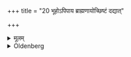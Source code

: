+++
title = "20 भूहोऽपिपाय ब्राह्मणायोच्छिष्टं दद्यात्"

+++

<details><summary>मूलम्</summary>

भूहोऽपिपाय ब्राह्मणायोच्छिष्टं दद्यात् २०
</details>

<details><summary>Oldenberg</summary>

he should give the remainder to a Brāhmaṇa.
</details>

